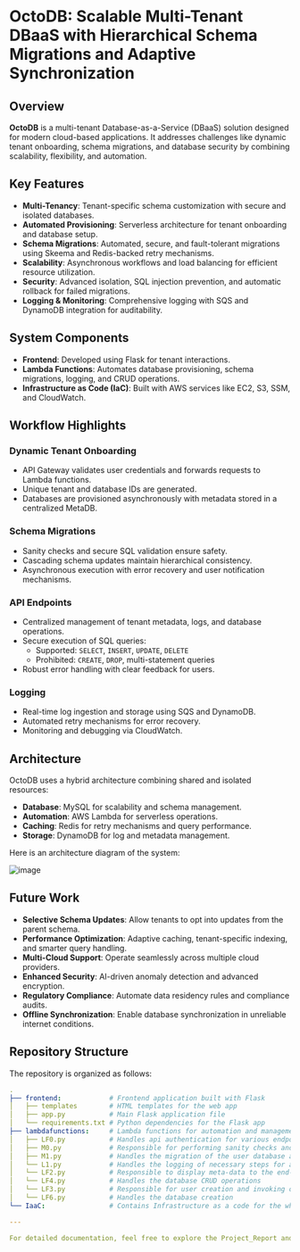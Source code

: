# OctoDB: Scalable Multi-Tenant DBaaS with Hierarchical Schema Migrations and Adaptive Synchronization

## Overview
**OctoDB** is a multi-tenant Database-as-a-Service (DBaaS) solution designed for modern cloud-based applications. It addresses challenges like dynamic tenant onboarding, schema migrations, and database security by combining scalability, flexibility, and automation.

## Key Features
- **Multi-Tenancy**: Tenant-specific schema customization with secure and isolated databases.
- **Automated Provisioning**: Serverless architecture for tenant onboarding and database setup.
- **Schema Migrations**: Automated, secure, and fault-tolerant migrations using Skeema and Redis-backed retry mechanisms.
- **Scalability**: Asynchronous workflows and load balancing for efficient resource utilization.
- **Security**: Advanced isolation, SQL injection prevention, and automatic rollback for failed migrations.
- **Logging & Monitoring**: Comprehensive logging with SQS and DynamoDB integration for auditability.

## System Components
- **Frontend**: Developed using Flask for tenant interactions.
- **Lambda Functions**: Automates database provisioning, schema migrations, logging, and CRUD operations.
- **Infrastructure as Code (IaC)**: Built with AWS services like EC2, S3, SSM, and CloudWatch.

## Workflow Highlights
### Dynamic Tenant Onboarding
- API Gateway validates user credentials and forwards requests to Lambda functions.
- Unique tenant and database IDs are generated.
- Databases are provisioned asynchronously with metadata stored in a centralized MetaDB.

### Schema Migrations
- Sanity checks and secure SQL validation ensure safety.
- Cascading schema updates maintain hierarchical consistency.
- Asynchronous execution with error recovery and user notification mechanisms.

### API Endpoints
- Centralized management of tenant metadata, logs, and database operations.
- Secure execution of SQL queries:
  - Supported: `SELECT`, `INSERT`, `UPDATE`, `DELETE`
  - Prohibited: `CREATE`, `DROP`, multi-statement queries
- Robust error handling with clear feedback for users.

### Logging
- Real-time log ingestion and storage using SQS and DynamoDB.
- Automated retry mechanisms for error recovery.
- Monitoring and debugging via CloudWatch.

## Architecture
OctoDB uses a hybrid architecture combining shared and isolated resources:
- **Database**: MySQL for scalability and schema management.
- **Automation**: AWS Lambda for serverless operations.
- **Caching**: Redis for retry mechanisms and query performance.
- **Storage**: DynamoDB for log and metadata management.

Here is an architecture diagram of the system:

![image](https://github.com/user-attachments/assets/2a55ebdb-09b0-48a1-8b27-33f9a0f708fa)


## Future Work
- **Selective Schema Updates**: Allow tenants to opt into updates from the parent schema.
- **Performance Optimization**: Adaptive caching, tenant-specific indexing, and smarter query handling.
- **Multi-Cloud Support**: Operate seamlessly across multiple cloud providers.
- **Enhanced Security**: AI-driven anomaly detection and advanced encryption.
- **Regulatory Compliance**: Automate data residency rules and compliance audits.
- **Offline Synchronization**: Enable database synchronization in unreliable internet conditions.

## Repository Structure
The repository is organized as follows:
```yaml
.
├── frontend:            # Frontend application built with Flask
│   ├── templates        # HTML templates for the web app
│   ├── app.py           # Main Flask application file
│   └── requirements.txt # Python dependencies for the Flask app
├── lambdafunctions:     # Lambda functions for automation and management
│   ├── LF0.py           # Handles api authentication for various endpoints in the system
│   ├── M0.py            # Responsible for performing sanity checks and invoking migrations asynchronously
│   ├── M1.py            # Handles the migration of the user database and logs details into the database. Also handles additional retry logic mechanisms, incase of failures and notifies the end-user of the status of migration
│   └── L1.py            # Handles the logging of necessary steps for audit purposes for individual user databases
│   └── LF2.py           # Responsible to display meta-data to the end-user for their respective database
│   └── LF4.py           # Handles the database CRUD operations
│   └── LF3.py           # Responsible for user creation and invoking of database creation asynchronously
│   └── LF6.py           # Handles the database creation
└── IaaC:                # Contains Infrastructure as a code for the whole system (created using Terraform)

---

For detailed documentation, feel free to explore the Project_Report and contact any members of the team.
